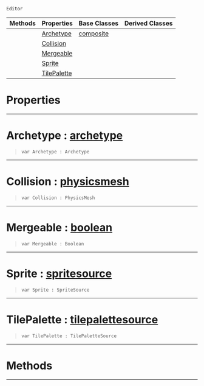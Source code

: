  `Editor`

|Methods|Properties|Base Classes|Derived Classes|
|---|---|---|---|
| |[ Archetype](https://plasmaengine.github.io/PlasmaDocs/Plasma1/C++/code_reference/class_reference/tilepaletteview.markdown#archetype-plasma-engine-do)|[composite](https://plasmaengine.github.io/PlasmaDocs/Plasma1/C++/code_reference/class_reference/composite.markdown)| |
| |[ Collision](https://plasmaengine.github.io/PlasmaDocs/Plasma1/C++/code_reference/class_reference/tilepaletteview.markdown#collision-plasma-engine-do)| | |
| |[ Mergeable](https://plasmaengine.github.io/PlasmaDocs/Plasma1/C++/code_reference/class_reference/tilepaletteview.markdown#mergeable-plasma-engine-do)| | |
| |[ Sprite](https://plasmaengine.github.io/PlasmaDocs/Plasma1/C++/code_reference/class_reference/tilepaletteview.markdown#sprite-plasma-engine-docum)| | |
| |[ TilePalette](https://plasmaengine.github.io/PlasmaDocs/Plasma1/C++/code_reference/class_reference/tilepaletteview.markdown#tilepalette-plasma-engine)| | |


 #  Properties


---  
 #  Archetype : [archetype](https://plasmaengine.github.io/PlasmaDocs/Plasma1/C++/code_reference/class_reference/archetype.markdown)

> 
> ``` lang=cpp, name=Lightning
> var Archetype : Archetype


---  
 #  Collision : [physicsmesh](https://plasmaengine.github.io/PlasmaDocs/Plasma1/C++/code_reference/class_reference/physicsmesh.markdown)

> 
> ``` lang=cpp, name=Lightning
> var Collision : PhysicsMesh


---  
 #  Mergeable : [boolean](https://plasmaengine.github.io/PlasmaDocs/Plasma1/C++/code_reference/lightning_base_types/boolean.markdown)

> 
> ``` lang=cpp, name=Lightning
> var Mergeable : Boolean


---  
 #  Sprite : [spritesource](https://plasmaengine.github.io/PlasmaDocs/Plasma1/C++/code_reference/class_reference/spritesource.markdown)

> 
> ``` lang=cpp, name=Lightning
> var Sprite : SpriteSource


---  
 #  TilePalette : [tilepalettesource](https://plasmaengine.github.io/PlasmaDocs/Plasma1/C++/code_reference/class_reference/tilepalettesource.markdown)

> 
> ``` lang=cpp, name=Lightning
> var TilePalette : TilePaletteSource


---  
 #  Methods


---  
 

 
